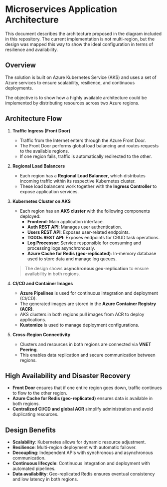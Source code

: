 # Microservices Application Architecture

This document describes the architecture proposed in the diagram included in this repository.
The current implementation is not multi-region, but the design was mapped this way to show the ideal configuration in terms of resilience and availability.

## Overview

The solution is built on Azure Kubernetes Service (AKS) and uses a set of Azure services to ensure scalability, resilience, and continuous deployments.

The objective is to show how a highly available architecture could be implemented by distributing resources across two Azure regions.

## Architecture Flow

1. **Traffic Ingress (Front Door)**
    - Traffic from the Internet enters through the Azure Front Door.
    - The Front Door performs global load balancing and routes requests to the available regions.
    - If one region fails, traffic is automatically redirected to the other.

2. **Regional Load Balancers**
    - Each region has a **Regional Load Balancer**, which distributes incoming traffic within its respective Kubernetes cluster.
    - These load balancers work together with the **Ingress Controller** to expose application services.

3. **Kubernetes Cluster on AKS**
    - Each region has an **AKS cluster** with the following components deployed:
        - **Frontend**: Main application interface.
        - **Auth REST API**: Manages user authentication.
        - **Users REST API**: Exposes user-related endpoints.
        - **TODOs REST API**: Exposes endpoints for CRUD task operations.
        - **Log Processor**: Service responsible for consuming and processing logs asynchronously.
        - **Azure Cache for Redis (geo-replicated)**: In-memory database used to store data and manage log queues.
    > The design shows **asynchronous geo-replication** to ensure availability in both regions.

4. **CI/CD and Container Images**
    - **Azure Pipelines** is used for continuous integration and deployment (CI/CD).
    - The generated images are stored in the **Azure Container Registry (ACR)**.
    - AKS clusters in both regions pull images from ACR to deploy applications.
    - **Kustomize** is used to manage deployment configurations.

5. **Cross-Region Connectivity**
    - Clusters and resources in both regions are connected via **VNET Peering**.
    - This enables data replication and secure communication between regions.

## High Availability and Disaster Recovery

- **Front Door** ensures that if one entire region goes down, traffic continues to flow to the other region.
- **Azure Cache for Redis (geo-replicated)** ensures data is available in both regions.
- **Centralized CI/CD and global ACR** simplify administration and avoid duplicating resources.

## Design Benefits

- **Scalability**: Kubernetes allows for dynamic resource adjustment.
- **Resilience**: Multi-region deployment with automatic failover.
- **Decoupling**: Independent APIs with synchronous and asynchronous communication.
- **Continuous lifecycle**: Continuous integration and deployment with automated pipelines.
- **Data availability**: Geo-replicated Redis ensures eventual consistency and low latency in both regions.